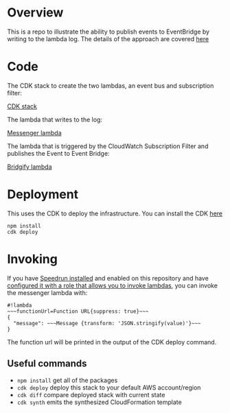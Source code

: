 # Overview

This is a repo to illustrate the ability to publish events to EventBridge by writing to the lambda log. The details of the approach are
covered [here](https://speedrun.nobackspacecrew.com/blog/2023/10/12/totally-async-eventbridge.html)

# Code

The CDK stack to create the two lambdas, an event bus and subscription filter:

[CDK stack](lib/logs-to-eb-stack.ts)

The lambda that writes to the log:

[Messenger lambda](src/messenger.ts)

The lambda that is triggered by the CloudWatch Subscription Filter and publishes the Event to Event Bridge:

[Bridgify lambda](src/bridgify.ts)

# Deployment

This uses the CDK to deploy the infrastructure. You can install the CDK [here](https://docs.aws.amazon.com/cdk/latest/guide/getting_started.html)

```
npm install
cdk deploy
```

# Invoking

If you have [Speedrun installed](https://github.com/No-Backspace-Crew/Speedrun/wiki/Getting-Started#installation) and enabled on this repository and have [configured it with a role that allows you to invoke lambdas](https://github.com/No-Backspace-Crew/Speedrun/wiki/Creating-Speedrun-Roles), you can invoke the messenger lambda with:

```
#!lambda
~~~functionUrl=Function URL{suppress: true}~~~
{
  "message": ~~~Message {transform: 'JSON.stringify(value)'}~~~
}
```

The function url will be printed in the output of the CDK deploy command.

## Useful commands

- `npm install` get all of the packages
- `cdk deploy` deploy this stack to your default AWS account/region
- `cdk diff` compare deployed stack with current state
- `cdk synth` emits the synthesized CloudFormation template
